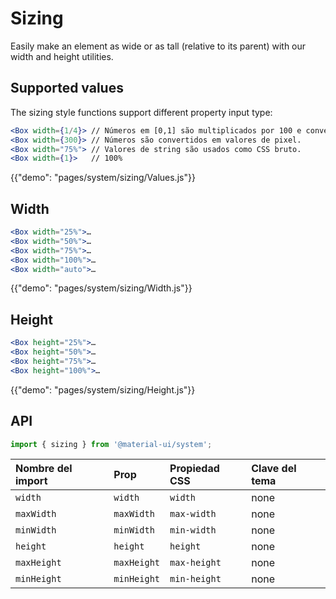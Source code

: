 # Sizing

<p class="description">Easily make an element as wide or as tall (relative to its parent) with our width and height utilities.</p>

## Supported values

The sizing style functions support different property input type:

```jsx
<Box width={1/4}> // Números em [0,1] são multiplicados por 100 e convertido em % valores.
<Box width={300}> // Números são convertidos em valores de pixel.
<Box width="75%"> // Valores de string são usados como CSS bruto.
<Box width={1}>   // 100%
```

{{"demo": "pages/system/sizing/Values.js"}}

## Width

```jsx
<Box width="25%">…
<Box width="50%">…
<Box width="75%">…
<Box width="100%">…
<Box width="auto">…
```

{{"demo": "pages/system/sizing/Width.js"}}

## Height

```jsx
<Box height="25%">…
<Box height="50%">…
<Box height="75%">…
<Box height="100%">…
```

{{"demo": "pages/system/sizing/Height.js"}}

## API

```js
import { sizing } from '@material-ui/system';
```

| Nombre del import | Prop        | Propiedad CSS | Clave del tema |
|:----------------- |:----------- |:------------- |:-------------- |
| `width`           | `width`     | `width`       | none           |
| `maxWidth`        | `maxWidth`  | `max-width`   | none           |
| `minWidth`        | `minWidth`  | `min-width`   | none           |
| `height`          | `height`    | `height`      | none           |
| `maxHeight`       | `maxHeight` | `max-height`  | none           |
| `minHeight`       | `minHeight` | `min-height`  | none           |